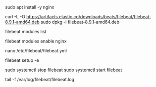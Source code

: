 sudo apt install -y nginx

curl -L -O https://artifacts.elastic.co/downloads/beats/filebeat/filebeat-8.9.1-amd64.deb
sudo dpkg -i filebeat-8.9.1-amd64.deb

filebeat modules list

filebeat modules enable nginx

nano /etc/filebeat/filebeat.yml

filebeat setup -e

sudo systemctl stop filebeat
sudo systemctl start filebeat

tail -f /var/log/filebeat/filebeat.log

